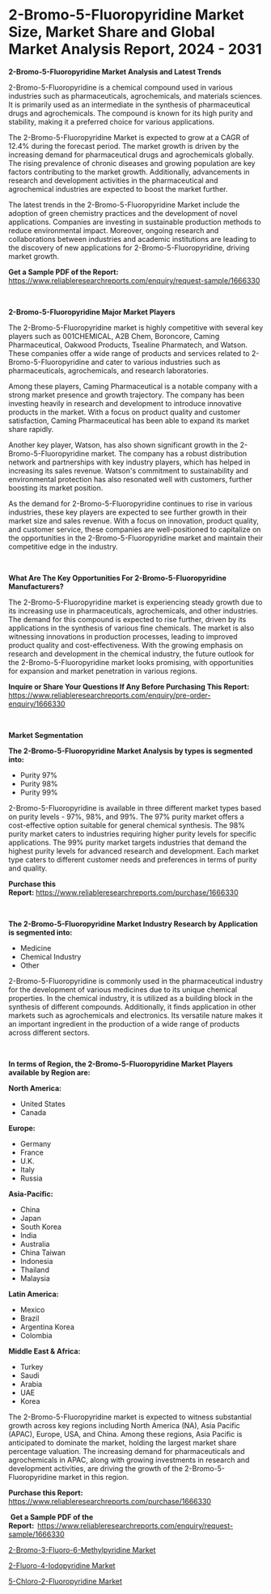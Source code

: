 <p><h1>2-Bromo-5-Fluoropyridine Market Size, Market Share and Global Market Analysis Report, 2024 - 2031</h1></p><p><strong>2-Bromo-5-Fluoropyridine Market Analysis and Latest Trends</strong></p>
<p><p>2-Bromo-5-Fluoropyridine is a chemical compound used in various industries such as pharmaceuticals, agrochemicals, and materials sciences. It is primarily used as an intermediate in the synthesis of pharmaceutical drugs and agrochemicals. The compound is known for its high purity and stability, making it a preferred choice for various applications.</p><p>The 2-Bromo-5-Fluoropyridine Market is expected to grow at a CAGR of 12.4% during the forecast period. The market growth is driven by the increasing demand for pharmaceutical drugs and agrochemicals globally. The rising prevalence of chronic diseases and growing population are key factors contributing to the market growth. Additionally, advancements in research and development activities in the pharmaceutical and agrochemical industries are expected to boost the market further.</p><p>The latest trends in the 2-Bromo-5-Fluoropyridine Market include the adoption of green chemistry practices and the development of novel applications. Companies are investing in sustainable production methods to reduce environmental impact. Moreover, ongoing research and collaborations between industries and academic institutions are leading to the discovery of new applications for 2-Bromo-5-Fluoropyridine, driving market growth.</p></p>
<p><strong>Get a Sample PDF of the Report:&nbsp;</strong> <a href="https://www.reliableresearchreports.com/enquiry/request-sample/1666330">https://www.reliableresearchreports.com/enquiry/request-sample/1666330</a></p>
<p>&nbsp;</p>
<p><strong>2-Bromo-5-Fluoropyridine Major Market Players</strong></p>
<p><p>The 2-Bromo-5-Fluoropyridine market is highly competitive with several key players such as 001CHEMICAL, A2B Chem, Boroncore, Caming Pharmaceutical, Oakwood Products, Tsealine Pharmatech, and Watson. These companies offer a wide range of products and services related to 2-Bromo-5-Fluoropyridine and cater to various industries such as pharmaceuticals, agrochemicals, and research laboratories.</p><p>Among these players, Caming Pharmaceutical is a notable company with a strong market presence and growth trajectory. The company has been investing heavily in research and development to introduce innovative products in the market. With a focus on product quality and customer satisfaction, Caming Pharmaceutical has been able to expand its market share rapidly.</p><p>Another key player, Watson, has also shown significant growth in the 2-Bromo-5-Fluoropyridine market. The company has a robust distribution network and partnerships with key industry players, which has helped in increasing its sales revenue. Watson's commitment to sustainability and environmental protection has also resonated well with customers, further boosting its market position.</p><p>As the demand for 2-Bromo-5-Fluoropyridine continues to rise in various industries, these key players are expected to see further growth in their market size and sales revenue. With a focus on innovation, product quality, and customer service, these companies are well-positioned to capitalize on the opportunities in the 2-Bromo-5-Fluoropyridine market and maintain their competitive edge in the industry.</p></p>
<p>&nbsp;</p>
<p><strong>What Are The Key Opportunities For 2-Bromo-5-Fluoropyridine Manufacturers?</strong></p>
<p><p>The 2-Bromo-5-Fluoropyridine market is experiencing steady growth due to its increasing use in pharmaceuticals, agrochemicals, and other industries. The demand for this compound is expected to rise further, driven by its applications in the synthesis of various fine chemicals. The market is also witnessing innovations in production processes, leading to improved product quality and cost-effectiveness. With the growing emphasis on research and development in the chemical industry, the future outlook for the 2-Bromo-5-Fluoropyridine market looks promising, with opportunities for expansion and market penetration in various regions.</p></p>
<p><strong>Inquire or Share Your Questions If Any Before Purchasing This Report:</strong> <a href="https://www.reliableresearchreports.com/enquiry/pre-order-enquiry/1666330">https://www.reliableresearchreports.com/enquiry/pre-order-enquiry/1666330</a></p>
<p>&nbsp;</p>
<p><strong>Market Segmentation</strong></p>
<p><strong>The 2-Bromo-5-Fluoropyridine Market Analysis by types is segmented into:</strong></p>
<p><ul><li>Purity 97%</li><li>Purity 98%</li><li>Purity 99%</li></ul></p>
<p><p>2-Bromo-5-Fluoropyridine is available in three different market types based on purity levels - 97%, 98%, and 99%. The 97% purity market offers a cost-effective option suitable for general chemical synthesis. The 98% purity market caters to industries requiring higher purity levels for specific applications. The 99% purity market targets industries that demand the highest purity levels for advanced research and development. Each market type caters to different customer needs and preferences in terms of purity and quality.</p></p>
<p><strong>Purchase this Report:&nbsp;</strong><a href="https://www.reliableresearchreports.com/purchase/1666330">https://www.reliableresearchreports.com/purchase/1666330</a></p>
<p>&nbsp;</p>
<p><strong>The 2-Bromo-5-Fluoropyridine Market Industry Research by Application is segmented into:</strong></p>
<p><ul><li>Medicine</li><li>Chemical Industry</li><li>Other</li></ul></p>
<p><p>2-Bromo-5-Fluoropyridine is commonly used in the pharmaceutical industry for the development of various medicines due to its unique chemical properties. In the chemical industry, it is utilized as a building block in the synthesis of different compounds. Additionally, it finds application in other markets such as agrochemicals and electronics. Its versatile nature makes it an important ingredient in the production of a wide range of products across different sectors.</p></p>
<p>&nbsp;</p>
<p><strong>In terms of Region, the 2-Bromo-5-Fluoropyridine Market Players available by Region are:</strong></p>
<p>
    <p> <strong> North America: </strong>
        <ul>
            <li>United States</li>
            <li>Canada</li>
        </ul>
        </p> 
    <p> <strong> Europe: </strong>
        <ul>
            <li>Germany</li>
            <li>France</li>
            <li>U.K.</li>
            <li>Italy</li>
            <li>Russia</li>
        </ul>
        </p> 
    <p> <strong> Asia-Pacific: </strong>
        <ul>
            <li>China</li>
            <li>Japan</li>
            <li>South Korea</li>
            <li>India</li>
            <li>Australia</li>
            <li>China Taiwan</li>
            <li>Indonesia</li>
            <li>Thailand</li>
            <li>Malaysia</li>
        </ul>
        </p> 
    <p> <strong> Latin America: </strong>
        <ul>
            <li>Mexico</li>
            <li>Brazil</li>
            <li>Argentina Korea</li>
            <li>Colombia</li>
        </ul>
        </p> 
    <p> <strong> Middle East & Africa: </strong>
        <ul>
            <li>Turkey</li>
            <li>Saudi</li>
            <li>Arabia</li>
            <li>UAE</li>
            <li>Korea</li>
        </ul>
    </p>
    </p>
<p><p>The 2-Bromo-5-Fluoropyridine market is expected to witness substantial growth across key regions including North America (NA), Asia Pacific (APAC), Europe, USA, and China. Among these regions, Asia Pacific is anticipated to dominate the market, holding the largest market share percentage valuation. The increasing demand for pharmaceuticals and agrochemicals in APAC, along with growing investments in research and development activities, are driving the growth of the 2-Bromo-5-Fluoropyridine market in this region.</p></p>
<p><strong>Purchase this Report: </strong><a href="https://www.reliableresearchreports.com/purchase/1666330">https://www.reliableresearchreports.com/purchase/1666330</a></p>
<p>&nbsp;<strong>Get a Sample PDF of the Report:&nbsp;&nbsp;</strong><a href="https://www.reliableresearchreports.com/enquiry/request-sample/1666330">https://www.reliableresearchreports.com/enquiry/request-sample/1666330</a></p>
<p><strong></strong></p>
<p><p><a href="https://github.com/nicholepatriciadoylenwnrjr0/Market-Research-Report-List-1/blob/main/2-bromo-3-fluoro-6-methylpyridine-market.md">2-Bromo-3-Fluoro-6-Methylpyridine Market</a></p><p><a href="https://github.com/wwwkeltoum/Market-Research-Report-List-2/blob/main/2-fluoro-4-iodopyridine-market.md">2-Fluoro-4-Iodopyridine Market</a></p><p><a href="https://github.com/gamblestampleyjenny50m5sl6/Market-Research-Report-List-1/blob/main/5-chloro-2-fluoropyridine-market.md">5-Chloro-2-Fluoropyridine Market</a></p></p>